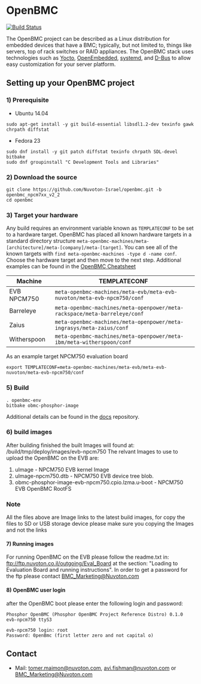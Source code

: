 # OpenBMC

[![Build Status](https://openpower.xyz/buildStatus/icon?job=openbmc-build)](https://openpower.xyz/job/openbmc-build/)

The OpenBMC project can be described as a Linux distribution for embedded
devices that have a BMC; typically, but not limited to, things like servers,
top of rack switches or RAID appliances. The OpenBMC stack uses technologies
such as [Yocto](https://www.yoctoproject.org/),
[OpenEmbedded](https://www.openembedded.org/wiki/Main_Page),
[systemd](https://www.freedesktop.org/wiki/Software/systemd/), and
[D-Bus](https://www.freedesktop.org/wiki/Software/dbus/) to allow easy
customization for your server platform.


## Setting up your OpenBMC project

### 1) Prerequisite
- Ubuntu 14.04

```
sudo apt-get install -y git build-essential libsdl1.2-dev texinfo gawk chrpath diffstat
```

- Fedora 23

```
sudo dnf install -y git patch diffstat texinfo chrpath SDL-devel bitbake
sudo dnf groupinstall "C Development Tools and Libraries"
```
### 2) Download the source
```
git clone https://github.com/Nuvoton-Israel/openbmc.git -b openbmc_npcm7xx_v2_2
cd openbmc
```

### 3) Target your hardware
Any build requires an environment variable known as `TEMPLATECONF` to be set
to a hardware target.  OpenBMC has placed all known hardware targets in a
standard directory structure
`meta-openbmc-machines/meta-[architecture]/meta-[company]/meta-[target]`.
You can see all of the known targets with
`find meta-openbmc-machines -type d -name conf`. Choose the hardware target and
then move to the next step. Additional examples can be found in the
[OpenBMC Cheatsheet](https://github.com/openbmc/docs/blob/master/cheatsheet.md)

Machine | TEMPLATECONF
--------|---------
EVB NPCM750 | ```meta-openbmc-machines/meta-evb/meta-evb-nuvoton/meta-evb-npcm750/conf```
Barreleye | ```meta-openbmc-machines/meta-openpower/meta-rackspace/meta-barreleye/conf```
Zaius| ```meta-openbmc-machines/meta-openpower/meta-ingrasys/meta-zaius/conf```
Witherspoon| ```meta-openbmc-machines/meta-openpower/meta-ibm/meta-witherspoon/conf```


As an example target NPCM750 evaluation board
```
export TEMPLATECONF=meta-openbmc-machines/meta-evb/meta-evb-nuvoton/meta-evb-npcm750/conf
```

### 5) Build

```
. openbmc-env
bitbake obmc-phosphor-image
```

Additional details can be found in the [docs](https://github.com/openbmc/docs)
repository.

### 6) build images
After building finished the built Images will found at:
<NPCM7xx folder>/build/tmp/deploy/images/evb-npcm750
The relvant Images to use to upload the OpenBMC on the EVB are:

1. uImage - NPCM750 EVB kernel Image
2. uImage-npcm750.dtb - NPCM750 EVB device tree blob.
3. obmc-phosphor-image-evb-npcm750.cpio.lzma.u-boot - NPCM750 EVB OpenBMC RootFS

### Note
All the files above are Image links to the latest build images, 
for copy the files to SD or USB storage device please make sure 
you copying the Images and not the links

#### 7) Running images
For running OpenBMC on the EVB please follow the readme.txt in:
ftp://ftp.nuvoton.co.il/outgoing/Eval_Board at the section:
"Loading to Evaluation Board and running instructions".
In order to get a password for the ftp please contact BMC_Marketing@Nuvoton.com

#### 8) OpenBMC user login
after the OpenBMC boot please enter the following login and password:

```
Phosphor OpenBMC (Phosphor OpenBMC Project Reference Distro) 0.1.0 evb-npcm750 ttyS3

evb-npcm750 login: root
Password: 0penBmc (first letter zero and not capital o)
```


## Contact
- Mail: tomer.maimon@nuvoton.com,  avi.fishman@nuvoton.com or BMC_Marketing@Nuvoton.com
